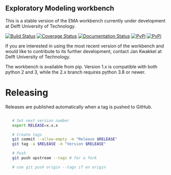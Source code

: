 ## Exploratory Modeling workbench
This is a stable version of the EMA workbench currently under
development at Delft University of Technology.

[![Build Status](https://github.com/quaquel/EMAworkbench/actions/workflows/ci.yml/badge.svg?master)](https://github.com/quaquel/EMAworkbench/actions)
[![Coverage Status](https://coveralls.io/repos/github/quaquel/EMAworkbench/badge.svg?branch=master)](https://coveralls.io/github/quaquel/EMAworkbench?branch=master)
[![Documentation Status](https://readthedocs.org/projects/emaworkbench/badge/?version=latest)](http://emaworkbench.readthedocs.org/en/latest/?badge=master)
[![PyPi](https://img.shields.io/pypi/v/ema_workbench.svg)](https://pypi.python.org/pypi/ema_workbench)
[![PyPi](https://img.shields.io/pypi/dm/ema_workbench.svg)](https://pypi.python.org/pypi/ema_workbench)

If you are interested in using the most recent version of the workbench  and
would like to contribute to its further development, contact Jan Kwakkel at
Delft University of Technology.

The workbench is available from pip. Version 1.x is compatible with both
python 2 and 3, while the 2.x branch requires python 3.8 or newer.


# Releasing

Releases are published automatically when a tag is pushed to GitHub.

```bash

   # Set next version number
   export RELEASE=x.x.x

   # Create tags
   git commit --allow-empty -m "Release $RELEASE"
   git tag -a $RELEASE -m "Version $RELEASE"

   # Push
   git push upstream --tags # for a fork

   # use git push origin --tags if on origin
```